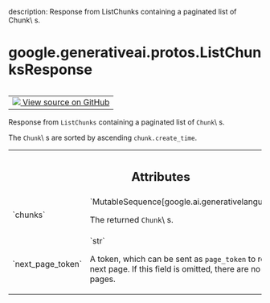 description: Response from ListChunks containing a paginated list of Chunk\ s.

<div itemscope itemtype="http://developers.google.com/ReferenceObject">
<meta itemprop="name" content="google.generativeai.protos.ListChunksResponse" />
<meta itemprop="path" content="Stable" />
</div>

# google.generativeai.protos.ListChunksResponse

<!-- Insert buttons and diff -->

<table class="tfo-notebook-buttons tfo-api nocontent" align="left">
<td>
  <a target="_blank" href="https://github.com/googleapis/google-cloud-python/tree/main/packages/google-ai-generativelanguage/google/ai/generativelanguage_v1beta/types/retriever_service.py#L764-L790">
    <img src="https://www.tensorflow.org/images/GitHub-Mark-32px.png" />
    View source on GitHub
  </a>
</td>
</table>



Response from ``ListChunks`` containing a paginated list of ``Chunk``\ s.

<!-- Placeholder for "Used in" -->
 The ``Chunk``\ s are sorted by ascending
``chunk.create_time``.



<!-- Tabular view -->
 <table class="responsive fixed orange">
<colgroup><col width="214px"><col></colgroup>
<tr><th colspan="2"><h2 class="add-link">Attributes</h2></th></tr>

<tr>
<td>
`chunks`<a id="chunks"></a>
</td>
<td>
`MutableSequence[google.ai.generativelanguage.Chunk]`

The returned ``Chunk``\ s.
</td>
</tr><tr>
<td>
`next_page_token`<a id="next_page_token"></a>
</td>
<td>
`str`

A token, which can be sent as ``page_token`` to retrieve the
next page. If this field is omitted, there are no more
pages.
</td>
</tr>
</table>



